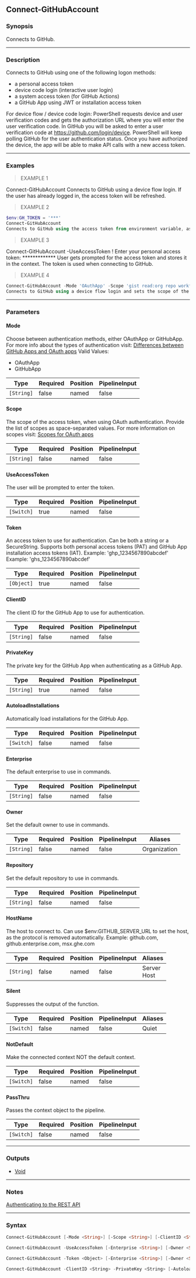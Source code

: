 Connect-GitHubAccount
---------------------

### Synopsis
Connects to GitHub.

---

### Description

Connects to GitHub using one of the following logon methods:
- a personal access token
- device code login (interactive user login)
- a system access token (for GitHub Actions)
- a GitHub App using JWT or installation access token

For device flow / device code login:
PowerShell requests device and user verification codes and gets the authorization URL where you will enter the user verification code.
In GitHub you will be asked to enter a user verification code at <https://github.com/login/device>.
PowerShell will keep polling GitHub for the user authentication status. Once you have authorized the device,
the app will be able to make API calls with a new access token.

---

### Examples
> EXAMPLE 1

Connect-GitHubAccount
Connects to GitHub using a device flow login.
If the user has already logged in, the access token will be refreshed.
> EXAMPLE 2

```PowerShell
$env:GH_TOKEN = '***'
Connect-GitHubAccount
Connects to GitHub using the access token from environment variable, assuming unattended mode.
```
> EXAMPLE 3

Connect-GitHubAccount -UseAccessToken
! Enter your personal access token: *************
User gets prompted for the access token and stores it in the context.
The token is used when connecting to GitHub.
> EXAMPLE 4

```PowerShell
Connect-GitHubAccount -Mode 'OAuthApp' -Scope 'gist read:org repo workflow'
Connects to GitHub using a device flow login and sets the scope of the access token.
```

---

### Parameters
#### **Mode**
Choose between authentication methods, either OAuthApp or GitHubApp.
For more info about the types of authentication visit:
[Differences between GitHub Apps and OAuth apps](https://docs.github.com/apps/oauth-apps/building-oauth-apps/differences-between-github-apps-and-oauth-apps)
Valid Values:

* OAuthApp
* GitHubApp

|Type      |Required|Position|PipelineInput|
|----------|--------|--------|-------------|
|`[String]`|false   |named   |false        |

#### **Scope**
The scope of the access token, when using OAuth authentication.
Provide the list of scopes as space-separated values.
For more information on scopes visit:
[Scopes for OAuth apps](https://docs.github.com/apps/oauth-apps/building-oauth-apps/scopes-for-oauth-apps)

|Type      |Required|Position|PipelineInput|
|----------|--------|--------|-------------|
|`[String]`|false   |named   |false        |

#### **UseAccessToken**
The user will be prompted to enter the token.

|Type      |Required|Position|PipelineInput|
|----------|--------|--------|-------------|
|`[Switch]`|true    |named   |false        |

#### **Token**
An access token to use for authentication. Can be both a string or a SecureString.
Supports both personal access tokens (PAT) and GitHub App installation access tokens (IAT).
Example: 'ghp_1234567890abcdef'
Example: 'ghs_1234567890abcdef'

|Type      |Required|Position|PipelineInput|
|----------|--------|--------|-------------|
|`[Object]`|true    |named   |false        |

#### **ClientID**
The client ID for the GitHub App to use for authentication.

|Type      |Required|Position|PipelineInput|
|----------|--------|--------|-------------|
|`[String]`|false   |named   |false        |

#### **PrivateKey**
The private key for the GitHub App when authenticating as a GitHub App.

|Type      |Required|Position|PipelineInput|
|----------|--------|--------|-------------|
|`[String]`|true    |named   |false        |

#### **AutoloadInstallations**
Automatically load installations for the GitHub App.

|Type      |Required|Position|PipelineInput|
|----------|--------|--------|-------------|
|`[Switch]`|false   |named   |false        |

#### **Enterprise**
The default enterprise to use in commands.

|Type      |Required|Position|PipelineInput|
|----------|--------|--------|-------------|
|`[String]`|false   |named   |false        |

#### **Owner**
Set the default owner to use in commands.

|Type      |Required|Position|PipelineInput|Aliases     |
|----------|--------|--------|-------------|------------|
|`[String]`|false   |named   |false        |Organization|

#### **Repository**
Set the default repository to use in commands.

|Type      |Required|Position|PipelineInput|
|----------|--------|--------|-------------|
|`[String]`|false   |named   |false        |

#### **HostName**
The host to connect to. Can use $env:GITHUB_SERVER_URL to set the host, as the protocol is removed automatically.
Example: github.com, github.enterprise.com, msx.ghe.com

|Type      |Required|Position|PipelineInput|Aliases        |
|----------|--------|--------|-------------|---------------|
|`[String]`|false   |named   |false        |Server<br/>Host|

#### **Silent**
Suppresses the output of the function.

|Type      |Required|Position|PipelineInput|Aliases|
|----------|--------|--------|-------------|-------|
|`[Switch]`|false   |named   |false        |Quiet  |

#### **NotDefault**
Make the connected context NOT the default context.

|Type      |Required|Position|PipelineInput|
|----------|--------|--------|-------------|
|`[Switch]`|false   |named   |false        |

#### **PassThru**
Passes the context object to the pipeline.

|Type      |Required|Position|PipelineInput|
|----------|--------|--------|-------------|
|`[Switch]`|false   |named   |false        |

---

### Outputs
* [Void](https://learn.microsoft.com/en-us/dotnet/api/System.Void)

---

### Notes
[Authenticating to the REST API](https://docs.github.com/rest/overview/other-authentication-methods#authenticating-for-saml-sso)

---

### Syntax
```PowerShell
Connect-GitHubAccount [-Mode <String>] [-Scope <String>] [-ClientID <String>] [-Enterprise <String>] [-Owner <String>] [-Repository <String>] [-HostName <String>] [-Silent] [-NotDefault] [-PassThru] [<CommonParameters>]
```
```PowerShell
Connect-GitHubAccount -UseAccessToken [-Enterprise <String>] [-Owner <String>] [-Repository <String>] [-HostName <String>] [-Silent] [-NotDefault] [-PassThru] [<CommonParameters>]
```
```PowerShell
Connect-GitHubAccount -Token <Object> [-Enterprise <String>] [-Owner <String>] [-Repository <String>] [-HostName <String>] [-Silent] [-NotDefault] [-PassThru] [<CommonParameters>]
```
```PowerShell
Connect-GitHubAccount -ClientID <String> -PrivateKey <String> [-AutoloadInstallations] [-Enterprise <String>] [-Owner <String>] [-Repository <String>] [-HostName <String>] [-Silent] [-NotDefault] [-PassThru] [<CommonParameters>]
```
